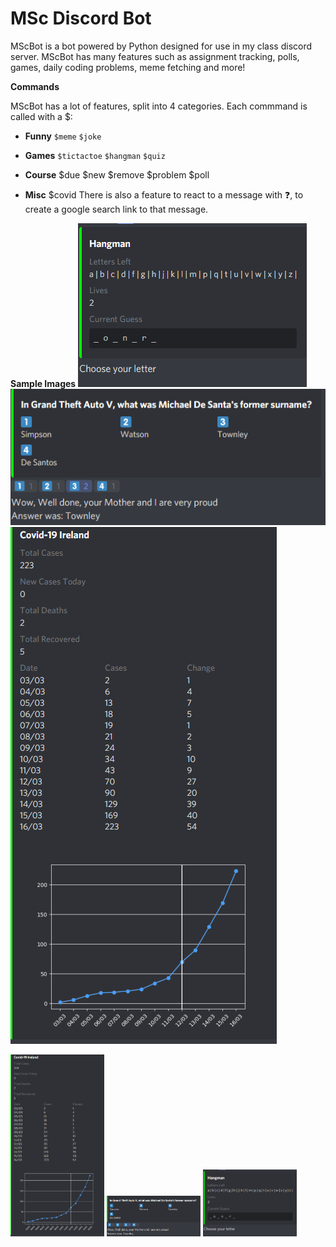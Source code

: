 # MSc Discord Bot

MScBot is a bot powered by Python designed for use in my class discord server. MScBot has many features such as assignment tracking, polls, games, daily coding problems, meme fetching and more!

__Commands__

MScBot has a lot of features, split into 4 categories. Each commmand is called with a $:

* __Funny__ `$meme` `$joke`

* __Games__ ``$tictactoe`` ``$hangman`` ``$quiz``

* __Course__ $due $new $remove $problem $poll

* __Misc__ $covid
There is also a feature to react to a message with ❓, to create a google search link to that message.

__Sample Images__
![Hangman](/files/demo_images/hangman.PNG "Hangman")
![Quiz](/files/demo_images/quiz.PNG "Quiz")
![Covid](/files/demo_images/covid.PNG "Covid")


<img src="/files/demo_images/covid.PNG" alt="Covid"
	title="Covid" width="150"/>
    <img src="/files/demo_images/quiz.PNG" alt="Quiz"
	title="Quiz Demo" width="150"/>
    <img src="/files/demo_images/hangman.PNG" alt="Hangman"
	title="Hangman Demo" width="150"/>
